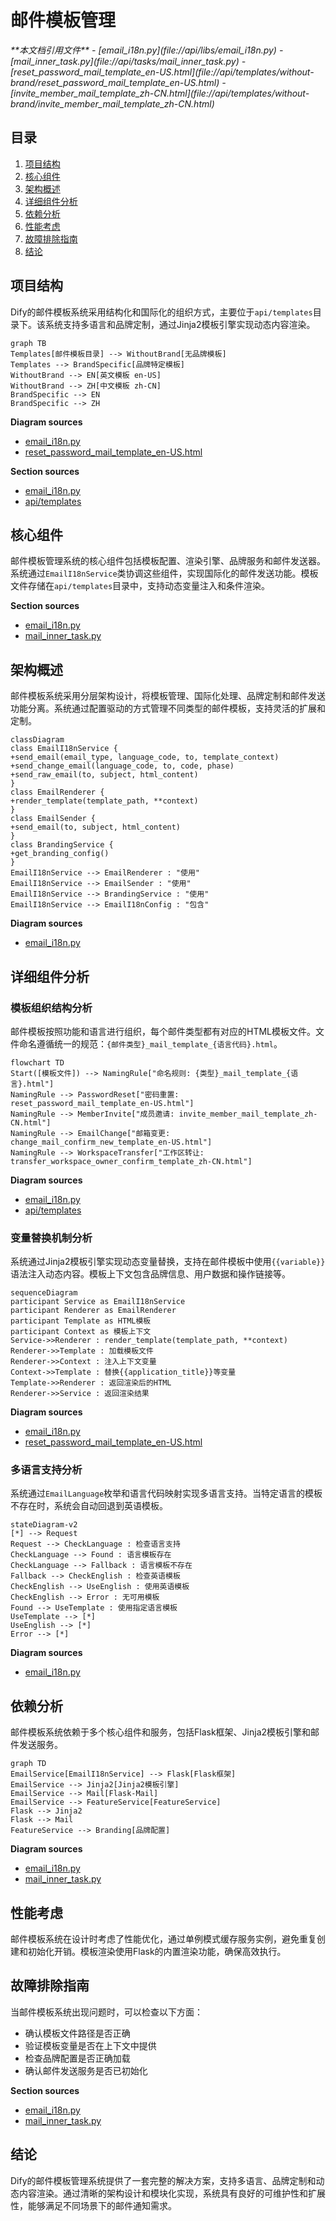 # 邮件模板管理

<cite>
**本文档引用文件**  
- [email_i18n.py](file://api/libs/email_i18n.py)
- [mail_inner_task.py](file://api/tasks/mail_inner_task.py)
- [reset_password_mail_template_en-US.html](file://api/templates/without-brand/reset_password_mail_template_en-US.html)
- [invite_member_mail_template_zh-CN.html](file://api/templates/without-brand/invite_member_mail_template_zh-CN.html)
</cite>

## 目录
1. [项目结构](#项目结构)
2. [核心组件](#核心组件)
3. [架构概述](#架构概述)
4. [详细组件分析](#详细组件分析)
5. [依赖分析](#依赖分析)
6. [性能考虑](#性能考虑)
7. [故障排除指南](#故障排除指南)
8. [结论](#结论)

## 项目结构

Dify的邮件模板系统采用结构化和国际化的组织方式，主要位于`api/templates`目录下。该系统支持多语言和品牌定制，通过Jinja2模板引擎实现动态内容渲染。

```mermaid
graph TB
Templates[邮件模板目录] --> WithoutBrand[无品牌模板]
Templates --> BrandSpecific[品牌特定模板]
WithoutBrand --> EN[英文模板 en-US]
WithoutBrand --> ZH[中文模板 zh-CN]
BrandSpecific --> EN
BrandSpecific --> ZH
```

**Diagram sources**  
- [email_i18n.py](file://api/libs/email_i18n.py#L262-L293)
- [reset_password_mail_template_en-US.html](file://api/templates/without-brand/reset_password_mail_template_en-US.html)

**Section sources**
- [email_i18n.py](file://api/libs/email_i18n.py#L1-L474)
- [api/templates](file://api/templates)

## 核心组件

邮件模板管理系统的核心组件包括模板配置、渲染引擎、品牌服务和邮件发送器。系统通过`EmailI18nService`类协调这些组件，实现国际化的邮件发送功能。模板文件存储在`api/templates`目录中，支持动态变量注入和条件渲染。

**Section sources**
- [email_i18n.py](file://api/libs/email_i18n.py#L111-L156)
- [mail_inner_task.py](file://api/tasks/mail_inner_task.py#L0-L31)

## 架构概述

邮件模板系统采用分层架构设计，将模板管理、国际化处理、品牌定制和邮件发送功能分离。系统通过配置驱动的方式管理不同类型的邮件模板，支持灵活的扩展和定制。

```mermaid
classDiagram
class EmailI18nService {
+send_email(email_type, language_code, to, template_context)
+send_change_email(language_code, to, code, phase)
+send_raw_email(to, subject, html_content)
}
class EmailRenderer {
+render_template(template_path, **context)
}
class EmailSender {
+send_email(to, subject, html_content)
}
class BrandingService {
+get_branding_config()
}
EmailI18nService --> EmailRenderer : "使用"
EmailI18nService --> EmailSender : "使用"
EmailI18nService --> BrandingService : "使用"
EmailI18nService --> EmailI18nConfig : "包含"
```

**Diagram sources**  
- [email_i18n.py](file://api/libs/email_i18n.py#L111-L156)

## 详细组件分析

### 模板组织结构分析

邮件模板按照功能和语言进行组织，每个邮件类型都有对应的HTML模板文件。文件命名遵循统一的规范：`{邮件类型}_mail_template_{语言代码}.html`。

```mermaid
flowchart TD
Start([模板文件]) --> NamingRule["命名规则: {类型}_mail_template_{语言}.html"]
NamingRule --> PasswordReset["密码重置: reset_password_mail_template_en-US.html"]
NamingRule --> MemberInvite["成员邀请: invite_member_mail_template_zh-CN.html"]
NamingRule --> EmailChange["邮箱变更: change_mail_confirm_new_template_en-US.html"]
NamingRule --> WorkspaceTransfer["工作区转让: transfer_workspace_owner_confirm_template_zh-CN.html"]
```

**Diagram sources**  
- [email_i18n.py](file://api/libs/email_i18n.py#L19-L35)
- [api/templates](file://api/templates)

### 变量替换机制分析

系统通过Jinja2模板引擎实现动态变量替换，支持在邮件模板中使用`{{variable}}`语法注入动态内容。模板上下文包含品牌信息、用户数据和操作链接等。

```mermaid
sequenceDiagram
participant Service as EmailI18nService
participant Renderer as EmailRenderer
participant Template as HTML模板
participant Context as 模板上下文
Service->>Renderer : render_template(template_path, **context)
Renderer->>Template : 加载模板文件
Renderer->>Context : 注入上下文变量
Context->>Template : 替换{{application_title}}等变量
Template->>Renderer : 返回渲染后的HTML
Renderer->>Service : 返回渲染结果
```

**Diagram sources**  
- [email_i18n.py](file://api/libs/email_i18n.py#L232-L265)
- [reset_password_mail_template_en-US.html](file://api/templates/without-brand/reset_password_mail_template_en-US.html)

### 多语言支持分析

系统通过`EmailLanguage`枚举和语言代码映射实现多语言支持。当特定语言的模板不存在时，系统会自动回退到英语模板。

```mermaid
stateDiagram-v2
[*] --> Request
Request --> CheckLanguage : 检查语言支持
CheckLanguage --> Found : 语言模板存在
CheckLanguage --> Fallback : 语言模板不存在
Fallback --> CheckEnglish : 检查英语模板
CheckEnglish --> UseEnglish : 使用英语模板
CheckEnglish --> Error : 无可用模板
Found --> UseTemplate : 使用指定语言模板
UseTemplate --> [*]
UseEnglish --> [*]
Error --> [*]
```

**Diagram sources**  
- [email_i18n.py](file://api/libs/email_i18n.py#L77-L114)

## 依赖分析

邮件模板系统依赖于多个核心组件和服务，包括Flask框架、Jinja2模板引擎和邮件发送服务。

```mermaid
graph TD
EmailService[EmailI18nService] --> Flask[Flask框架]
EmailService --> Jinja2[Jinja2模板引擎]
EmailService --> Mail[Flask-Mail]
EmailService --> FeatureService[FeatureService]
Flask --> Jinja2
Flask --> Mail
FeatureService --> Branding[品牌配置]
```

**Diagram sources**  
- [email_i18n.py](file://api/libs/email_i18n.py#L111-L156)
- [mail_inner_task.py](file://api/tasks/mail_inner_task.py#L0-L31)

## 性能考虑

邮件模板系统在设计时考虑了性能优化，通过单例模式缓存服务实例，避免重复创建和初始化开销。模板渲染使用Flask的内置渲染功能，确保高效执行。

## 故障排除指南

当邮件模板系统出现问题时，可以检查以下方面：
- 确认模板文件路径是否正确
- 验证模板变量是否在上下文中提供
- 检查品牌配置是否正确加载
- 确认邮件发送服务是否已初始化

**Section sources**
- [email_i18n.py](file://api/libs/email_i18n.py#L262-L293)
- [mail_inner_task.py](file://api/tasks/mail_inner_task.py#L0-L31)

## 结论

Dify的邮件模板管理系统提供了一套完整的解决方案，支持多语言、品牌定制和动态内容渲染。通过清晰的架构设计和模块化实现，系统具有良好的可维护性和扩展性，能够满足不同场景下的邮件通知需求。